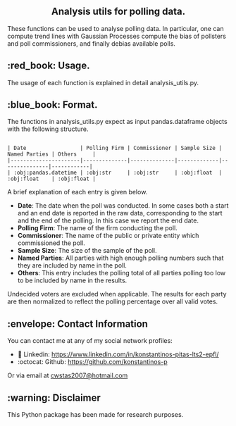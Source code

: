 <h2 align="center">Analysis utils for polling data.</h2>

These functions can be used to analyse polling data. In particular, one can compute trend lines with Gaussian Processes 
compute the bias of pollsters and poll commissioners, and finally debias available polls.

<h2> :red_book: Usage.</h2>
The usage of each function is explained in detail analysis_utils.py.

<h2> :blue_book: Format.</h2>
The functions in analysis_utils.py expect as input pandas.dataframe objects with the following structure.

```

| Date                 | Polling Firm | Commissioner | Sample Size | Named Parties | Others     |
|----------------------|--------------|--------------|-------------|---------------|------------|
| :obj:pandas.datetime | :obj:str     | :obj:str     | :obj:float  | :obj:float    | :obj:float |

```
A brief explanation of each entry is given below.

- **Date**: The date when the poll was conducted. In some cases both a start and an end date is reported in the raw data,
corresponding to the start and the end of the polling. In this case we report the end date.
- **Polling Firm**: The name of the firm conducting the poll.
- **Commissioner**: The name of the public or private entity which commissioned the poll.
- **Sample Size**: The size of the sample of the poll.
- **Named Parties**: All parties with high enough polling numbers such that they are included by name in the poll.
- **Others**: This entry includes the polling total of all parties polling too low to be included by name in the results.

Undecided voters are excluded when applicable. The results for each party are then normalized to reflect the polling
percentage over all valid votes.




<h2> :envelope: Contact Information </h2>
You can contact me at any of my social network profiles:

- :briefcase: Linkedin: https://www.linkedin.com/in/konstantinos-pitas-lts2-epfl/
- :octocat: Github: https://github.com/konstantinos-p

Or via email at cwstas2007@hotmail.com

<h2> :warning: Disclaimer </h2>
This Python package has been made for research purposes.

